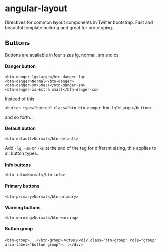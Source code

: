 # angular-layout

Directives for common layout components in Twitter bootstrap. 
Fast and beautiful template building and great for prototyping.

## Buttons

Buttons are available in four sizes lg, normal, sm and xs

#### Danger button
```
<btn-danger-lg>Large</btn-danger-lg>
<btn-danger>Normal</btn-danger>
<btn-danger-sm>Small</btn-danger-sm>
<btn-danger-xs>Extra small</btn-danger-xs>
```
Instead of this
```
<button type="button" class="btn btn-danger btn-lg">Large</button>
```
and so forth...
#### Default button
``<btn-default>Normal</btn-default>``

Add ``-lg``, ``-sm`` or ``-xs`` at the end of the tag for different sizing, this applies to all button types.

#### Info buttons
``<btn-info>Normal</btn-info>``

#### Primary buttons
``<btn-primary>Normal</btn-primary>``

#### Warning buttons
``<btn-warning>Normal</btn-warning>``

#### Button group
``<btn-group>...</btn-group>`` versus ``<div class="btn-group" role="group" aria-label="button group">...</div>``
